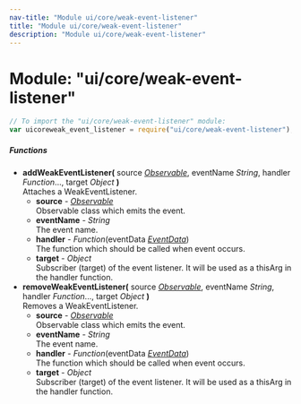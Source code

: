 ```yaml
---
nav-title: "Module ui/core/weak-event-listener"
title: "Module ui/core/weak-event-listener"
description: "Module ui/core/weak-event-listener"
---
```

# Module: "ui/core/weak-event-listener"

``` JavaScript
// To import the "ui/core/weak-event-listener" module:
var uicoreweak_event_listener = require("ui/core/weak-event-listener");
```

##### Functions
 - **addWeakEventListener(** source [_Observable_](../../../data/observable/Observable.md), eventName _String_, handler _Function_..., target _Object_ **)**  
     Attaches a WeakEventListener.
   - **source** - [_Observable_](../../../data/observable/Observable.md)  
     Observable class which emits the event.
   - **eventName** - _String_  
     The event name.
   - **handler** - _Function_(eventData [_EventData_](../../../data/observable/EventData.md))  
     The function which should be called when event occurs.
   - **target** - _Object_  
     Subscriber (target) of the event listener. It will be used as a thisArg in the handler function.
 - **removeWeakEventListener(** source [_Observable_](../../../data/observable/Observable.md), eventName _String_, handler _Function_..., target _Object_ **)**  
     Removes a WeakEventListener.
   - **source** - [_Observable_](../../../data/observable/Observable.md)  
     Observable class which emits the event.
   - **eventName** - _String_  
     The event name.
   - **handler** - _Function_(eventData [_EventData_](../../../data/observable/EventData.md))  
     The function which should be called when event occurs.
   - **target** - _Object_  
     Subscriber (target) of the event listener. It will be used as a thisArg in the handler function.
